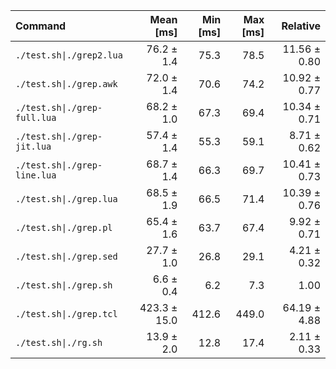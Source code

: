 | Command | Mean [ms] | Min [ms] | Max [ms] | Relative |
|:---|---:|---:|---:|---:|
| `./test.sh\|./grep2.lua` | 76.2 ± 1.4 | 75.3 | 78.5 | 11.56 ± 0.80 |
| `./test.sh\|./grep.awk` | 72.0 ± 1.4 | 70.6 | 74.2 | 10.92 ± 0.77 |
| `./test.sh\|./grep-full.lua` | 68.2 ± 1.0 | 67.3 | 69.4 | 10.34 ± 0.71 |
| `./test.sh\|./grep-jit.lua` | 57.4 ± 1.4 | 55.3 | 59.1 | 8.71 ± 0.62 |
| `./test.sh\|./grep-line.lua` | 68.7 ± 1.4 | 66.3 | 69.7 | 10.41 ± 0.73 |
| `./test.sh\|./grep.lua` | 68.5 ± 1.9 | 66.5 | 71.4 | 10.39 ± 0.76 |
| `./test.sh\|./grep.pl` | 65.4 ± 1.6 | 63.7 | 67.4 | 9.92 ± 0.71 |
| `./test.sh\|./grep.sed` | 27.7 ± 1.0 | 26.8 | 29.1 | 4.21 ± 0.32 |
| `./test.sh\|./grep.sh` | 6.6 ± 0.4 | 6.2 | 7.3 | 1.00 |
| `./test.sh\|./grep.tcl` | 423.3 ± 15.0 | 412.6 | 449.0 | 64.19 ± 4.88 |
| `./test.sh\|./rg.sh` | 13.9 ± 2.0 | 12.8 | 17.4 | 2.11 ± 0.33 |
